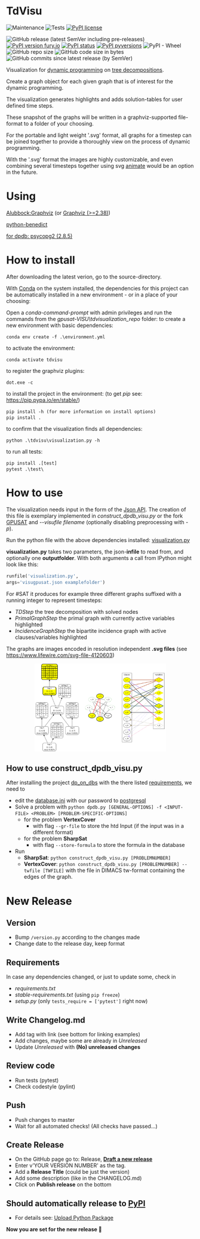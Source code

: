 # TdVisu
![Maintenance](https://img.shields.io/badge/Maintained%3F-yes-green.svg)
![Tests](https://github.com/VaeterchenFrost/tdvisu/workflows/Tests/badge.svg) 
[![PyPI license](https://img.shields.io/pypi/l/tdvisu.svg)](https://pypi.python.org/pypi/tdvisu/)

![GitHub release (latest SemVer including pre-releases)](https://img.shields.io/github/v/release/vaeterchenfrost/tdvisu?include_prereleases)
[![PyPI version fury.io](https://badge.fury.io/py/tdvisu.svg)](https://pypi.python.org/pypi/tdvisu/)
[![PyPI status](https://img.shields.io/pypi/status/tdvisu.svg)](https://pypi.python.org/pypi/tdvisu/)
[![PyPI pyversions](https://img.shields.io/pypi/pyversions/tdvisu.svg)](https://pypi.python.org/pypi/tdvisu/)
![PyPI - Wheel](https://img.shields.io/pypi/wheel/tdvisu)
![GitHub repo size](https://img.shields.io/github/repo-size/VaeterchenFrost/tdvisu)
![GitHub code size in bytes](https://img.shields.io/github/languages/code-size/VaeterchenFrost/tdvisu)
![GitHub commits since latest release (by SemVer)](https://img.shields.io/github/commits-since/VaeterchenFrost/tdvisu/latest)



Visualization for [dynamic programming](https://en.wikipedia.org/wiki/Dynamic_programming) on [tree decompositions](https://en.wikipedia.org/wiki/Tree_decomposition).

Create a graph object for each given graph that is of interest for the dynamic programming.

The visualization generates highlights and adds solution-tables for user defined time steps.

These snapshot of the graphs will be written in a graphviz-supported file-format to a folder of your choosing.

For the portable and light weight '.svg' format, all graphs for a timestep can be joined together to provide a thoroughly view on the process of dynamic programming.

With the '.svg' format the images are highly customizable, and even combining several timesteps together using svg [animate](https://developer.mozilla.org/en-US/docs/Web/SVG/Element/animate) would be an option in the future.


# Using
[Alubbock:Graphviz](https://anaconda.org/alubbock/graphviz) (or [Graphviz (>=2.38)](https://graphviz.gitlab.io/download/))

[python-benedict](https://pypi.org/project/python-benedict/)

[for dpdb: psycopg2 (2.8.5)](https://www.psycopg.org/docs/index.html)

# How to install

After downloading the latest verion, go to the source-directory. 

With [Conda](https://docs.conda.io/en/latest/) on the system installed, the dependencies for this project can be automatically installed in a new environment - or in a place of your choosing:

Open a *conda-command-prompt* with admin privileges and run the commands from the *gpusat-VISU\tdvisualization_repo* folder:
to create a new environment with basic dependencies:
```shell
conda env create -f .\environment.yml
```
to activate the environment:
```shell
conda activate tdvisu
```
to register the graphviz plugins:
```shell
dot.exe -c
```
to install the project in the environment: (to get *pip* see: https://pip.pypa.io/en/stable/)
```shell
pip install -h (for more information on install options)
pip install .
```
to confirm that the visualization finds all dependencies:
```shell
python .\tdvisu\visualization.py -h
```
to run all tests:
```shell
pip install .[test] 
pytest .\test\
```


# How to use

The visualization needs input in the form of the [Json API](https://github.com/VaeterchenFrost/gpusat-VISU/blob/master/JsonAPI_v1.3.md).
The creation of this file is exemplary implemented in *construct_dpdb_visu.py* or the fork [GPUSAT](https://github.com/VaeterchenFrost/GPUSAT) and *--visufile filename* (optionally disabling preprocessing with *-p*).

Run the python file with the above dependencies installed:
[visualization.py](https://github.com/VaeterchenFrost/gpusat-VISU/blob/master/satvisualization_repo/satvisu/visualization.py)

**visualization.py** takes two parameters, the json-**infile** to read from, and optionally one **outputfolder**.
With both arguments a call from IPython might look like this:

```python
runfile('visualization.py', 
args='visugpusat.json examplefolder')
```

For #SAT it produces for example three different graphs suffixed with a running integer to represent timesteps:

+ *TDStep* the tree decomposition with solved nodes
+ *PrimalGraphStep* the primal graph with currently active variables highlighted
+ *IncidenceGraphStep* the bipartite incidence graph with active clauses/variables highlighted

The graphs are images encoded in resolution independent **.svg files** (see https://www.lifewire.com/svg-file-4120603)

<p align="center"><img src="https://raw.githubusercontent.com/VaeterchenFrost/tdvisu/master/doc/images/combined6DA4.svg?sanitize=true" width="70%"/></p>

## How to use construct_dpdb_visu.py
After installing the project [dp_on_dbs](https://github.com/hmarkus/dp_on_dbs) with the there listed [requirements](https://github.com/hmarkus/dp_on_dbs#requirements), we need to
- edit the [database.ini](https://github.com/VaeterchenFrost/tdvisu/blob/master/tdvisu/database.ini) with our password to [postgresql](https://www.postgresql.org/)
- Solve a problem with `python dpdb.py [GENERAL-OPTIONS] -f <INPUT-FILE> <PROBLEM> [PROBLEM-SPECIFIC-OPTIONS]`
  - for the problem **VertexCover** 
    - with flag `--gr-file` to store the htd Input (if the input was in a different format)
  - for the problem **SharpSat**
    - with flag `--store-formula` to store the formula in the database
- Run 
  - **SharpSat**: `python construct_dpdb_visu.py [PROBLEMNUMBER]`
  - **VertexCover**: `python construct_dpdb_visu.py [PROBLEMNUMBER] --twfile [TWFILE]` 
   with the file in DIMACS tw-format containing the edges of the graph.

# New Release

## Version
- Bump `/version.py` according to the changes made
- Change date to the release day, keep format 

## Requirements
In case any dependencies changed, or just to update some, check in
- *requirements.txt*
- *stable-requirements.txt* (using `pip freeze`)
- *setup.py* (only `tests_require = ['pytest']` right now)

## Write Changelog.md
- Add tag with link (see bottom for linking examples)
- Add changes, maybe some are already in *Unreleased*
- Update *Unreleased* with **(No) unreleased changes**

## Review code
- Run tests (pytest)
- Check codestyle (pylint)

## Push
- Push changes to master
- Wait for all automated checks! (All checks have passed...)

## Create Release
- On the GitHub page go to: Release, **[Draft a new release](https://github.com/VaeterchenFrost/tdvisu/releases/new )** 
- Enter v'YOUR VERSION NUMBER' as the tag.
- Add a **Release Title** (could be just the version)
- Add some description (like in the CHANGELOG.md)
- Click on **Publish release** on the bottom

## Should automatically release to [PyPI](https://pypi.org/project/tdvisu/ )
- For details see: [Upload Python Package](https://github.com/VaeterchenFrost/tdvisu/blob/master/.github/workflows/python-app.yml )

**Now you are set for the new release :tada:**
